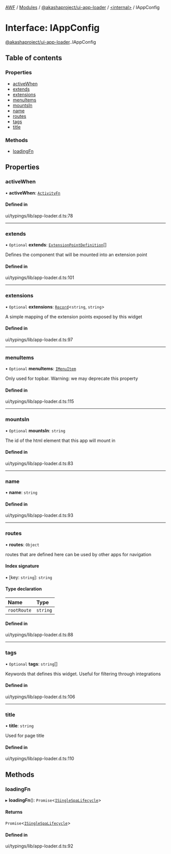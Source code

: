 [AWF](../README.md) / [Modules](../modules.md) / [@akashaproject/ui-app-loader](../modules/akashaproject_ui_app_loader.md) / [<internal\>](../modules/akashaproject_ui_app_loader._internal_.md) / IAppConfig

# Interface: IAppConfig

[@akashaproject/ui-app-loader](../modules/akashaproject_ui_app_loader.md).[<internal>](../modules/akashaproject_ui_app_loader._internal_.md).IAppConfig

## Table of contents

### Properties

- [activeWhen](akashaproject_ui_app_loader._internal_.IAppConfig.md#activewhen)
- [extends](akashaproject_ui_app_loader._internal_.IAppConfig.md#extends)
- [extensions](akashaproject_ui_app_loader._internal_.IAppConfig.md#extensions)
- [menuItems](akashaproject_ui_app_loader._internal_.IAppConfig.md#menuitems)
- [mountsIn](akashaproject_ui_app_loader._internal_.IAppConfig.md#mountsin)
- [name](akashaproject_ui_app_loader._internal_.IAppConfig.md#name)
- [routes](akashaproject_ui_app_loader._internal_.IAppConfig.md#routes)
- [tags](akashaproject_ui_app_loader._internal_.IAppConfig.md#tags)
- [title](akashaproject_ui_app_loader._internal_.IAppConfig.md#title)

### Methods

- [loadingFn](akashaproject_ui_app_loader._internal_.IAppConfig.md#loadingfn)

## Properties

### activeWhen

• **activeWhen**: [`ActivityFn`](../modules/akashaproject_ui_app_loader._internal_.md#activityfn)

#### Defined in

ui/typings/lib/app-loader.d.ts:78

___

### extends

• `Optional` **extends**: [`ExtensionPointDefinition`](akashaproject_ui_app_loader._internal_.ExtensionPointDefinition.md)[]

Defines the component that will be mounted into an extension point

#### Defined in

ui/typings/lib/app-loader.d.ts:101

___

### extensions

• `Optional` **extensions**: [`Record`](../modules/akashaproject_ui_app_loader._internal_.md#record)<`string`, `string`\>

A simple mapping of the extension points exposed by this widget

#### Defined in

ui/typings/lib/app-loader.d.ts:97

___

### menuItems

• `Optional` **menuItems**: [`IMenuItem`](akashaproject_ui_app_loader._internal_.IMenuItem.md)

Only used for topbar.
Warning: we may deprecate this property

#### Defined in

ui/typings/lib/app-loader.d.ts:115

___

### mountsIn

• `Optional` **mountsIn**: `string`

The id of the html element
that this app will mount in

#### Defined in

ui/typings/lib/app-loader.d.ts:83

___

### name

• **name**: `string`

#### Defined in

ui/typings/lib/app-loader.d.ts:93

___

### routes

• **routes**: `Object`

routes that are defined here can be used
by other apps for navigation

#### Index signature

▪ [key: `string`]: `string`

#### Type declaration

| Name | Type |
| :------ | :------ |
| `rootRoute` | `string` |

#### Defined in

ui/typings/lib/app-loader.d.ts:88

___

### tags

• `Optional` **tags**: `string`[]

Keywords that defines this widget.
Useful for filtering through integrations

#### Defined in

ui/typings/lib/app-loader.d.ts:106

___

### title

• **title**: `string`

Used for page title

#### Defined in

ui/typings/lib/app-loader.d.ts:110

## Methods

### loadingFn

▸ **loadingFn**(): `Promise`<[`ISingleSpaLifecycle`](akashaproject_ui_app_loader._internal_.ISingleSpaLifecycle.md)\>

#### Returns

`Promise`<[`ISingleSpaLifecycle`](akashaproject_ui_app_loader._internal_.ISingleSpaLifecycle.md)\>

#### Defined in

ui/typings/lib/app-loader.d.ts:92
